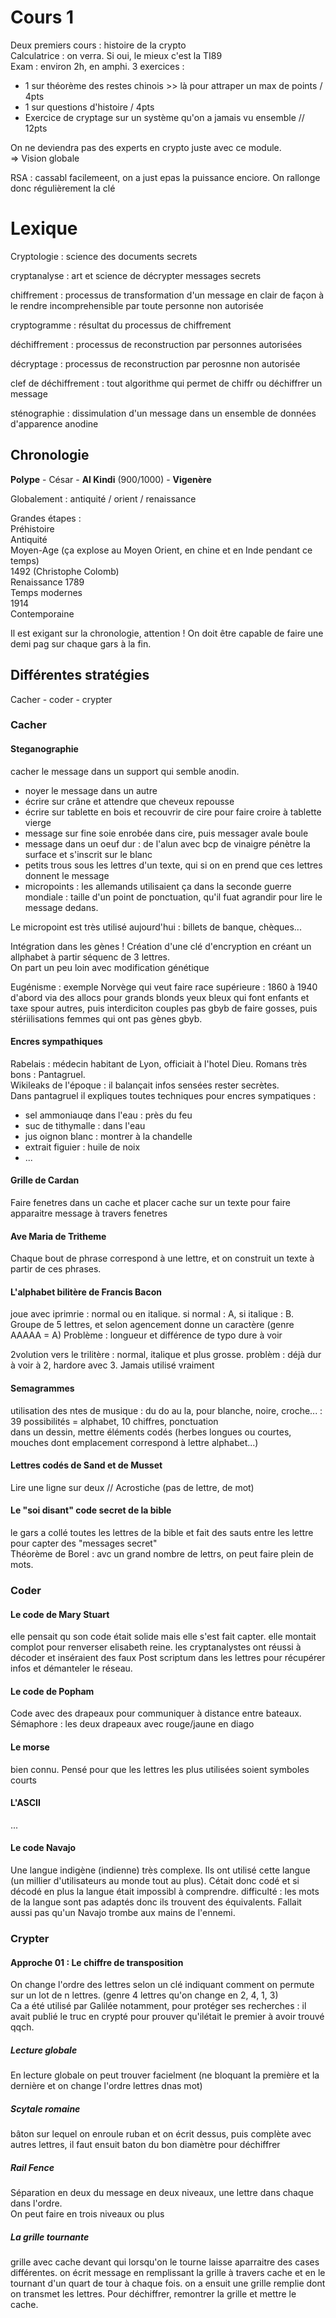 Cours 1
========================

Deux premiers cours : histoire de la crypto  
Calculatrice : on verra. Si oui, le mieux c'est la TI89  
Exam : environ 2h, en amphi. 3 exercices :  
- 1 sur théorème des restes chinois >> là pour attraper un max de points  / 4pts  
- 1 sur questions d'histoire  /  4pts  
- Exercice de cryptage sur un système qu'on a jamais vu ensemble // 12pts  

On ne deviendra pas des experts en crypto juste avec ce module.  
 => Vision globale

RSA : cassabl facilemeent, on a just epas la puissance enciore. On rallonge donc régulièrement la clé

# Lexique

Cryptologie : science des documents secrets

cryptanalyse : art et science de décrypter messages secrets

chiffrement : processus de transformation d'un message en clair de façon à le rendre incomprehensible par toute personne non autorisée

cryptogramme : résultat du processus de chiffrement

déchiffrement : processus de reconstruction par personnes autorisées

décryptage : processus de reconstruction par perosnne non autorisée

clef de déchiffrement : tout algorithme qui permet de chiffr ou déchiffrer un message

sténographie :  dissimulation d'un message dans un ensemble de données d'apparence anodine

## Chronologie 

**Polype** - César - **Al Kindi** (900/1000) - **Vigenère**

Globalement : antiquité / orient / renaissance

Grandes étapes :  
Préhistoire  
Antiquité  
Moyen-Age (ça explose au Moyen Orient, en chine et en Inde pendant ce temps)  
1492 (Christophe Colomb)  
Renaissance
1789  
Temps modernes  
1914  
Contemporaine  

Il est exigant sur la chronologie, attention ! On doit être capable de faire une demi pag sur chaque gars à la fin.

## Différentes stratégies 

Cacher - coder - crypter

### Cacher

#### Steganographie
 cacher le message  dans un support qui semble anodin.
 
- noyer le message dans un autre
- écrire sur crâne et attendre que cheveux repousse
- écrire sur tablette en bois et recouvrir de cire pour faire croire à tablette vierge
- message sur fine soie enrobée dans cire, puis messager avale boule
- message dans un oeuf dur : de l'alun avec bcp de vinaigre pénètre la surface et s'inscrit sur le blanc
- petits trous sous les lettres d'un texte, qui si on en prend que ces lettres donnent le message
- micropoints : les allemands utilisaient ça dans la seconde guerre mondiale : taille d'un point de ponctuation, qu'il fuat agrandir pour lire le message dedans.

Le micropoint est très utilisé aujourd'hui : billets de banque, chèques...

Intégration dans les gènes ! Création d'une clé d'encryption en créant un allphabet à partir séquenc de 3 lettres.  
On part un peu loin avec modification génétique

Eugénisme : exemple Norvège qui veut faire race supérieure : 1860 à 1940 d'abord via des allocs pour grands blonds yeux bleux qui font enfants et taxe spour autres, puis interdiciton couples pas gbyb de faire gosses, puis stériilisations femmes qui ont pas gènes gbyb.  

#### Encres sympathiques

Rabelais : médecin habitant de Lyon, officiait à l'hotel Dieu. Romans très bons : Pantagruel.  
Wikileaks de l'époque : il balançait infos sensées rester secrètes.  
Dans pantagruel il expliques toutes techniques pour encres sympatiques :

- sel ammoniauqe dans l'eau : près du feu
- suc de tithymalle  : dans l'eau
- jus oignon blanc : montrer à la chandelle
- extrait figuier : huile de noix
- ...

#### Grille de Cardan

Faire fenetres dans un cache et placer cache sur un texte pour faire apparaitre message à travers fenetres

#### Ave Maria de Tritheme

Chaque bout de phrase correspond à une lettre, et on construit un texte à partir de ces phrases.

#### L'alphabet bilitère de Francis Bacon

joue avec iprimrie : normal ou en italique. si normal : A, si italique : B. Groupe de 5 lettres, et selon agencement donne un caractère (genre AAAAA = A)
Problème : longueur et différence de typo dure à voir

2volution vers le trilitère : normal, italique et plus grosse.
problèm : déjà dur à voir à 2, hardore avec 3.
Jamais utilisé vraiment

#### Semagrammes

utilisation des ntes de musique : du do au la, pour blanche, noire, croche... : 39 possibilités = alphabet, 10 chiffres, ponctuation  
dans un dessin, mettre éléments codés (herbes longues ou courtes, mouches dont emplacement correspond à lettre alphabet...)  

#### Lettres codés de Sand et de Musset

Lire une ligne sur deux // Acrostiche (pas de lettre, de mot)

#### Le "soi disant" code secret de la bible

le gars a collé toutes les lettres de la bible et fait des sauts entre les lettre pour capter des "messages secret"  
Théorème de Borel : avc un grand nombre de lettrs, on peut faire plein de mots.

### Coder 

#### Le code de Mary Stuart

elle pensait qu son code était solide mais elle s'est fait capter. elle montait complot pour renverser elisabeth reine. les cryptanalystes ont réussi à décoder et inséraient des faux Post scriptum dans les lettres pour récupérer infos et démanteler le réseau.

#### Le code de Popham

Code avec des drapeaux pour communiquer à distance entre bateaux. 
Sémaphore : les deux drapeaux avec rouge/jaune en diago

#### Le morse

bien connu. Pensé pour que les lettres les plus utilisées soient symboles courts

#### L'ASCII

...

#### Le code Navajo 

Une langue indigène (indienne) très complexe. Ils ont utilisé cette langue (un millier d'utilisateurs au monde tout au plus). Cétait donc codé et si décodé en plus la langue était impossibl à comprendre.
difficulté : les mots de la langue sont pas adaptés donc ils trouvent des équivalents. Fallait aussi pas qu'un Navajo trombe aux mains de l'ennemi.

### Crypter

#### Approche 01  : Le chiffre de transposition

On change l'ordre des lettres selon un clé indiquant comment on permute sur un lot de n lettres. (genre 4 lettres qu'on change en 2, 4, 1, 3)  
Ca a été utilisé par Galilée notamment, pour protéger ses recherches : il avait publié le truc en crypté pour prouver qu'ilétait le premier à avoir trouvé qqch.

##### Lecture globale              

En lecture globale on peut trouver facielment (ne bloquant la première et la dernière et on change l'ordre lettres dnas mot)


##### Scytale romaine 

bâton sur lequel on enroule ruban et on écrit dessus, puis complète avec autres lettres, il faut ensuit baton du bon diamètre pour déchiffrer

##### Rail Fence

Séparation en deux du message en deux niveaux, une lettre dans chaque dans l'ordre.  
On peut faire en trois niveaux ou plus

##### La grille tournante

grille avec cache devant qui lorsqu'on le tourne laisse aparraitre des cases différentes. on écrit message en remplissant la grille à travers cache  et en le tournant d'un quart de tour à chaque fois. on a ensuit une grille remplie dont on transmet les lettres. Pour déchiffrer, remontrer la grille et mettre le cache.

